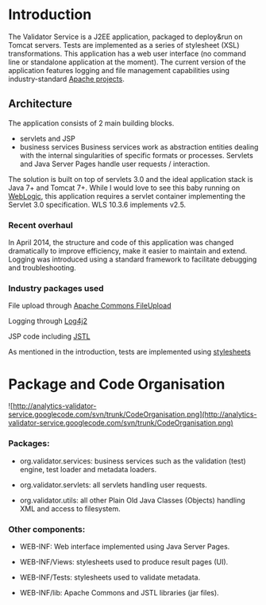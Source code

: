 # Introduction #

The Validator Service is a J2EE application, packaged to deploy&run on Tomcat servers. Tests are implemented as a series of stylesheet (XSL) transformations. This application has a web user interface (no command line or standalone application at the moment).
The current version of the application features logging and file management capabilities using industry-standard [Apache projects](http://www.apache.org/).



## Architecture ##

The application consists of 2 main building blocks.
  * servlets and JSP
  * business services
Business services work as abstraction entities dealing with the internal singularities of specific formats or processes. Servlets and Java Server Pages handle user requests / interaction.

The solution is built on top of servlets 3.0 and the ideal application stack is Java 7+ and Tomcat 7+. While I would love to see this baby running on [WebLogic](http://www.oracle.com/technetwork/middleware/weblogic/overview/index.html), this application requires a servlet container implementing the Servlet 3.0 specification. WLS 10.3.6 implements v2.5.



### Recent overhaul ###

In April 2014, the structure and code of this application was changed dramatically to improve efficiency, make it easier to maintain and extend. Logging was introduced using a standard framework to facilitate debugging and troubleshooting.



### Industry packages used ###

File upload through [Apache Commons FileUpload](http://commons.apache.org/proper/commons-fileupload/)

Logging through [Log4j2](http://logging.apache.org/log4j/2.x/)

JSP code including [JSTL](https://jstl.java.net/)

As mentioned in the introduction, tests are implemented using [stylesheets](http://www.w3.org/TR/xslt)



# Package and Code Organisation #

![http://analytics-validator-service.googlecode.com/svn/trunk/CodeOrganisation.png](http://analytics-validator-service.googlecode.com/svn/trunk/CodeOrganisation.png)


### Packages: ###

  * org.validator.services: business services such as the validation (test) engine, test loader and metadata loaders.

  * org.validator.servlets: all servlets handling user requests.

  * org.validator.utils: all other Plain Old Java Classes (Objects) handling XML and access to filesystem.


### Other components: ###

  * WEB-INF: Web interface implemented using Java Server Pages.

  * WEB-INF/Views: stylesheets used to produce result pages (UI).

  * WEB-INF/Tests: stylesheets used to validate metadata.

  * WEB-INF/lib: Apache Commons and JSTL libraries (jar files).